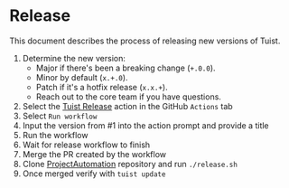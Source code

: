 # Release

This document describes the process of releasing new versions of Tuist.

1. Determine the new version:
    - Major if there's been a breaking change (`+.0.0`).
    - Minor by default (`x.+.0`).
    - Patch if it's a hotfix release (`x.x.+`).
    - Reach out to the core team if you have questions.
2. Select the [Tuist Release](https://github.com/tuist/tuist/actions/workflows/release.yml) action in the GitHub `Actions` tab
3. Select `Run workflow`
4. Input the version from #1 into the action prompt and provide a title
5. Run the workflow
6. Wait for release workflow to finish
7. Merge the PR created by the workflow
8. Clone [ProjectAutomation](https://github.com/tuist/ProjectAutomation) repository and run `./release.sh`
9. Once merged verify with `tuist update`
